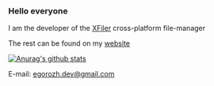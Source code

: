 ### Hello everyone

I am the developer of the [XFiler](https://x-filer.com) cross-platform file-manager

The rest can be found on my [website](https://egorozh.ru)

<!--
**egorozh/egorozh** is a ✨ _special_ ✨ repository because its `README.md` (this file) appears on your GitHub profile.

Here are some ideas to get you started:

- 🔭 I’m currently working on ...
- 🌱 I’m currently learning ...
- 👯 I’m looking to collaborate on ...
- 🤔 I’m looking for help with ...
- 💬 Ask me about ...
- 📫 How to reach me: ...
- 😄 Pronouns: ...
- ⚡ Fun fact: ...
-->

[![Anurag's github stats](https://github-readme-stats.vercel.app/api?username=egorozh&theme=radical)](https://github.com/anuraghazra/github-readme-stats)

E-mail: egorozh.dev@gmail.com

